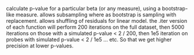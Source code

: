 calculate p-value for a particular beta (or any measure), using a bootstrap-like measure. allows subsampling where as bootstrap is sampling with replacement. allows shuffling of residuals for linear model. the .iter version of each function will perform 200 iterations on the full dataset, then 5000 iterations on those with a simulated p-value < 2 / 200, then 1e5 iteration on probes with simulated p-value < 2 / 1e5 ... etc. So that we get higher precision at lower p-values.
